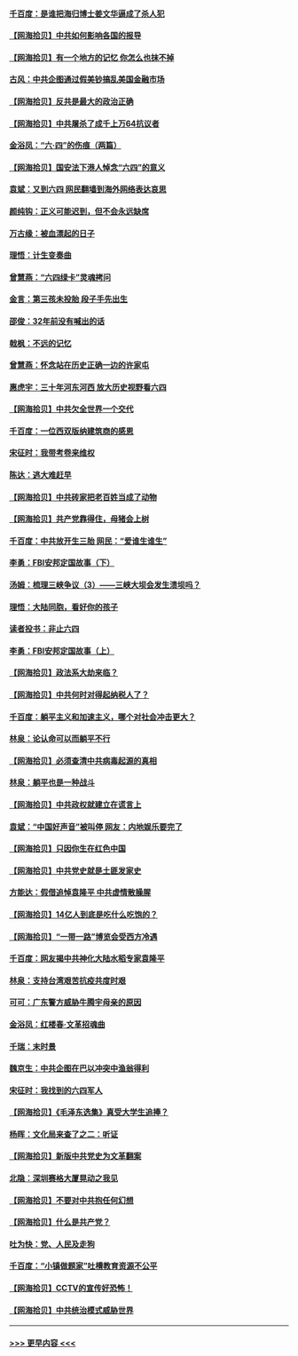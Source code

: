 #### [千百度：是谁把海归博士姜文华逼成了杀人犯](../pages/nsc993/n13015218.md?t=06112102) 
#### [【网海拾贝】中共如何影响各国的报导](../pages/nsc993/n13012599.md?t=06112102) 
#### [【网海拾贝】有一个地方的记忆 你怎么也抹不掉](../pages/nsc993/n13009802.md?t=06112102) 
#### [古风：中共企图通过假美钞搞乱美国金融市场](../pages/nsc993/n13009626.md?t=06112102) 
#### [【网海拾贝】反共是最大的政治正确](../pages/nsc993/n13007051.md?t=06112102) 
#### [【网海拾贝】中共屠杀了成千上万64抗议者](../pages/nsc993/n13002713.md?t=06112102) 
#### [金浴凤：“六·四”的伤痕（两篇）](../pages/nsc993/n13001719.md?t=06112102) 
#### [【网海拾贝】国安法下港人悼念“六四”的意义](../pages/nsc993/n13001039.md?t=06112102) 
#### [袁斌：又到六四 网民翻墙到海外网络表达哀思](../pages/nsc993/n13000995.md?t=06112102) 
#### [颜纯钩：正义可能迟到，但不会永远缺席](../pages/nsc993/n13000920.md?t=06112102) 
#### [万古缘：被血漂起的日子](../pages/nsc993/n13000914.md?t=06112102) 
#### [理悟：计生变奏曲](../pages/nsc993/n13000414.md?t=06112102) 
#### [曾慧燕：“六四绿卡”灵魂拷问](../pages/nsc993/n13000277.md?t=06112102) 
#### [金言：第三孩未投胎 段子手先出生](../pages/nsc993/n13000215.md?t=06112102) 
#### [邵俊：32年前没有喊出的话](../pages/nsc993/n13000181.md?t=06112102) 
#### [戟枫：不远的记忆](../pages/nsc993/n13000121.md?t=06112102) 
#### [曾慧燕：怀念站在历史正确一边的许家屯](../pages/nsc993/n13000073.md?t=06112102) 
#### [惠虎宇：三十年河东河西 放大历史视野看六四](../pages/nsc993/n13000018.md?t=06112102) 
#### [【网海拾贝】中共欠全世界一个交代](../pages/nsc993/n12998706.md?t=06112102) 
#### [千百度：一位西双版纳建筑商的感恩](../pages/nsc993/n12998487.md?t=06112102) 
#### [宋征时：我带考卷来维权](../pages/nsc993/n12994088.md?t=06112102) 
#### [陈达：逃大难赶早](../pages/nsc993/n12993569.md?t=06112102) 
#### [【网海拾贝】中共砖家把老百姓当成了动物](../pages/nsc993/n12993483.md?t=06112102) 
#### [【网海拾贝】共产党靠得住，母猪会上树](../pages/nsc993/n12990730.md?t=06112102) 
#### [千百度：中共放开生三胎 网民：“爱谁生谁生”](../pages/nsc993/n12990644.md?t=06112102) 
#### [李勇：FBI安邦定国故事（下）](../pages/nsc993/n12987854.md?t=06112102) 
#### [汤姆：梳理三峡争议（3）——三峡大坝会发生溃坝吗？](../pages/nsc993/n12989806.md?t=06112102) 
#### [理悟：大陆同胞，看好你的孩子](../pages/nsc993/n12989778.md?t=06112102) 
#### [读者投书：非止六四](../pages/nsc993/n12989673.md?t=06112102) 
#### [李勇：FBI安邦定国故事（上）](../pages/nsc993/n12987749.md?t=06112102) 
#### [【网海拾贝】政法系大劫来临？](../pages/nsc993/n12987596.md?t=06112102) 
#### [【网海拾贝】中共何时对得起纳税人了？](../pages/nsc993/n12985578.md?t=06112102) 
#### [千百度：躺平主义和加速主义，哪个对社会冲击更大？](../pages/nsc993/n12985512.md?t=06112102) 
#### [林泉：论认命可以而躺平不行](../pages/nsc993/n12985505.md?t=06112102) 
#### [【网海拾贝】必须查清中共病毒起源的真相](../pages/nsc993/n12984276.md?t=06112102) 
#### [林泉：躺平也是一种战斗](../pages/nsc993/n12984194.md?t=06112102) 
#### [【网海拾贝】中共政权就建立在谎言上](../pages/nsc993/n12981880.md?t=06112102) 
#### [袁斌：“中国好声音”被叫停 网友：内地娱乐要完了](../pages/nsc993/n12981826.md?t=06112102) 
#### [【网海拾贝】只因你生在红色中国](../pages/nsc993/n12979096.md?t=06112102) 
#### [【网海拾贝】中共党史就是土匪发家史](../pages/nsc993/n12976478.md?t=06112102) 
#### [方能达：假借追悼袁隆平 中共虚情散臊腥](../pages/nsc993/n12976396.md?t=06112102) 
#### [【网海拾贝】14亿人到底是吃什么吃饱的？](../pages/nsc993/n12974125.md?t=06112102) 
#### [【网海拾贝】“一带一路”博览会受西方冷遇](../pages/nsc993/n12971787.md?t=06112102) 
#### [千百度：网友揭中共神化大陆水稻专家袁隆平](../pages/nsc993/n12971733.md?t=06112102) 
#### [林泉：支持台湾艰苦抗疫共度时艰](../pages/nsc993/n12971350.md?t=06112102) 
#### [可可：广东警方威胁牛腾宇母亲的原因](../pages/nsc993/n12971100.md?t=06112102) 
#### [金浴凤：红楼春·文革招魂曲](../pages/nsc993/n12970354.md?t=06112102) 
#### [千瑞：末时景](../pages/nsc993/n12970337.md?t=06112102) 
#### [魏京生：中共企图在巴以冲突中渔翁得利](../pages/nsc993/n12970286.md?t=06112102) 
#### [宋征时：我找到的六四军人](../pages/nsc993/n12970213.md?t=06112102) 
#### [【网海拾贝】《毛泽东选集》真受大学生追捧？](../pages/nsc993/n12968779.md?t=06112102) 
#### [杨晖：文化局来查了之二：听证](../pages/nsc993/n12966528.md?t=06112102) 
#### [【网海拾贝】新版中共党史为文革翻案](../pages/nsc993/n12967526.md?t=06112102) 
#### [北隐：深圳赛格大厦晃动之我见](../pages/nsc993/n12967393.md?t=06112102) 
#### [【网海拾贝】不要对中共抱任何幻想](../pages/nsc993/n12965222.md?t=06112102) 
#### [【网海拾贝】什么是共产党？](../pages/nsc993/n12962781.md?t=06112102) 
#### [吐为快：党、人民及走狗](../pages/nsc993/n12962747.md?t=06112102) 
#### [千百度：“小镇做题家”吐槽教育资源不公平](../pages/nsc993/n12962705.md?t=06112102) 
#### [【网海拾贝】CCTV的宣传好恐怖！](../pages/nsc993/n12959984.md?t=06112102) 
#### [【网海拾贝】中共统治模式威胁世界](../pages/nsc993/n12957622.md?t=06112102) 

----
#### [ >>> 更早内容 <<< ](../indexes/nsc993-earlier.md)
